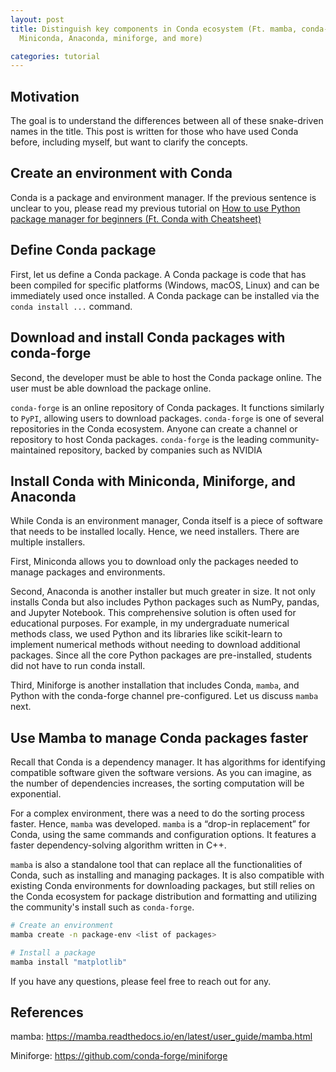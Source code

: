 ```yaml
---
layout: post
title: Distinguish key components in Conda ecosystem (Ft. mamba, conda-forge,
  Miniconda, Anaconda, miniforge, and more)

categories: tutorial
---
```


## Motivation

The goal is to understand the differences between all of these snake-driven
names in the title. This post is written for those who have used Conda before,
including myself, but want to clarify the concepts.

## Create an environment with Conda

Conda is a package and environment manager. If the previous sentence is unclear
to you, please read my previous tutorial on
[How to use Python package manager for beginners (Ft. Conda with Cheatsheet)](https://bobleesj.github.io/tutorial/2024/02/26/intro-to-python-package-manager.html)

## Define Conda package

First, let us define a Conda package. A Conda package is code that has been
compiled for specific platforms (Windows, macOS, Linux) and can be immediately
used once installed. A Conda package can be installed via the
`conda install ...` command.

## Download and install Conda packages with conda-forge

Second, the developer must be able to host the Conda package online. The user
must be able download the package online.

`conda-forge` is an online repository of Conda packages. It functions similarly
to `PyPI`, allowing users to download packages. `conda-forge` is one of several
repositories in the Conda ecosystem. Anyone can create a channel or repository
to host Conda packages. `conda-forge` is the leading community-maintained
repository, backed by companies such as NVIDIA

## Install Conda with Miniconda, Miniforge, and Anaconda

While Conda is an environment manager, Conda itself is a piece of software that
needs to be installed locally. Hence, we need installers. There are multiple
installers.

First, Miniconda allows you to download only the packages needed to manage
packages and environments.

Second, Anaconda is another installer but much greater in size. It not only
installs Conda but also includes Python packages such as NumPy, pandas, and
Jupyter Notebook. This comprehensive solution is often used for educational
purposes. For example, in my undergraduate numerical methods class, we used
Python and its libraries like scikit-learn to implement numerical methods
without needing to download additional packages. Since all the core Python
packages are pre-installed, students did not have to run conda install.

Third, Miniforge is another installation that includes Conda, `mamba`, and
Python with the conda-forge channel pre-configured. Let us discuss `mamba` next.

## Use Mamba to manage Conda packages faster

Recall that Conda is a dependency manager. It has algorithms for identifying
compatible software given the software versions. As you can imagine, as the
number of dependencies increases, the sorting computation will be exponential.

For a complex environment, there was a need to do the sorting process faster.
Hence, `mamba` was developed. `mamba` is a “drop-in replacement” for Conda,
using the same commands and configuration options. It features a faster
dependency-solving algorithm written in C++.

`mamba` is also a standalone tool that can replace all the functionalities of
Conda, such as installing and managing packages. It is also compatible with
existing Conda environments for downloading packages, but still relies on the
Conda ecosystem for package distribution and formatting and utilizing the
community's install such as `conda-forge`.

```bash
# Create an environment
mamba create -n package-env <list of packages>

# Install a package
mamba install "matplotlib"
```

If you have any questions, please feel free to reach out for any.

## References

mamba: https://mamba.readthedocs.io/en/latest/user_guide/mamba.html

Miniforge: https://github.com/conda-forge/miniforge

